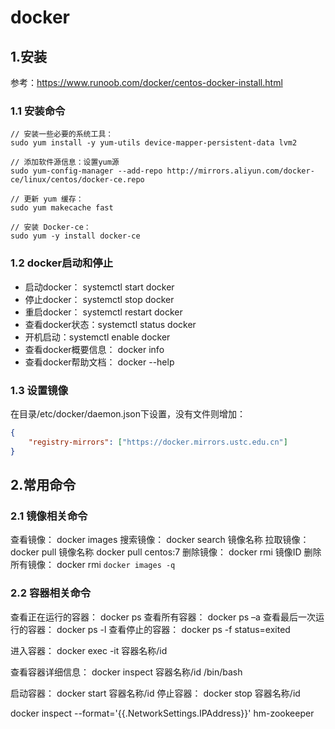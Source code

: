 # docker

## 1.安装
参考：https://www.runoob.com/docker/centos-docker-install.html

### 1.1 安装命令
```
// 安装一些必要的系统工具：
sudo yum install -y yum-utils device-mapper-persistent-data lvm2

// 添加软件源信息：设置yum源
sudo yum-config-manager --add-repo http://mirrors.aliyun.com/docker-ce/linux/centos/docker-ce.repo

// 更新 yum 缓存：
sudo yum makecache fast

// 安装 Docker-ce：
sudo yum -y install docker-ce
```

### 1.2 docker启动和停止

* 启动docker： systemctl start docker
* 停止docker： systemctl stop docker
* 重启docker： systemctl restart docker
* 查看docker状态：systemctl status docker
* 开机启动：systemctl enable docker
* 查看docker概要信息：	docker info
* 查看docker帮助文档：	docker --help


### 1.3 设置镜像

在目录/etc/docker/daemon.json下设置，没有文件则增加：
```json
{
	"registry-mirrors": ["https://docker.mirrors.ustc.edu.cn"]
}
```

## 2.常用命令

### 2.1 镜像相关命令

查看镜像： docker images
搜索镜像： docker search 镜像名称
拉取镜像： docker pull 镜像名称			docker pull centos:7
删除镜像： docker rmi 镜像ID
删除所有镜像： docker rmi `docker images -q`

### 2.2 容器相关命令

查看正在运行的容器： docker ps
查看所有容器： docker ps –a
查看最后一次运行的容器： docker ps -l
查看停止的容器： docker ps -f status=exited

进入容器： docker exec -it 容器名称/id

查看容器详细信息： docker inspect 容器名称/id  /bin/bash

启动容器： docker start 容器名称/id
停止容器： docker stop  容器名称/id




docker inspect --format='{{.NetworkSettings.IPAddress}}' hm-zookeeper

































